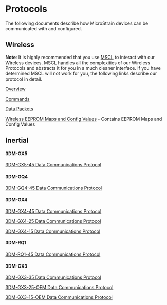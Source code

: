 # Protocols
The following documents describe how MicroStrain devices can be communicated with and configured.

## Wireless

**Note**: It is highly recommended that you use [MSCL](https://github.com/LORD-MicroStrain/MSCL) to interact with our Wireless devices. MSCL handles all the complexities of our Wireless Protocols and abstracts it for you in a much cleaner interface. If you have determined MSCL will not work for you, the following links describe our protocol in detail.

[Overview](https://github.com/LORD-MicroStrain/Protocols/blob/master/Wireless/Overview.md)

[Commands](https://github.com/LORD-MicroStrain/Protocols/blob/master/Wireless/Commands.md)

[Data Packets](https://github.com/LORD-MicroStrain/Protocols/blob/master/Wireless/Data%20Packets.md)

[Wireless EEPROM Maps and Config Values](https://github.com/LORD-MicroStrain/Protocols/blob/master/Wireless/LORD%20MicroStrain%20Wireless%20Configuration.xlsx?raw=true) - Contains EEPROM Maps and Config Values

## Inertial

#### 3DM-GX5
[3DM-GX5-45 Data Communications Protocol](http://www.microstrain.com/sites/default/files/applications/files/3dm-gx5-45_dcp_manual_8500-0064_1.pdf)

#### 3DM-GQ4
[3DM-GQ4-45 Data Communications Protocol](http://files.microstrain.com/3DM-GQ4-45+Data+Communications+Protocol.pdf)

#### 3DM-GX4
[3DM-GX4-45 Data Communications Protocol](http://files.microstrain.com/3DM-GX4-45%20Data%20Communications%20Protocol.pdf)

[3DM-GX4-25 Data Communications Protocol](http://files.microstrain.com/3DM-GX4-25%20Data%20Communications%20Protocol.pdf)

[3DM-GX4-15 Data Communications Protocol](http://files.microstrain.com/3DM-GX4-15%20Data%20Communications%20Protocol.pdf)

#### 3DM-RQ1
[3DM-RQ1-45 Data Communications Protocol](http://files.microstrain.com/3DM-RQ1-45%20Data%20Communications%20Protocol.pdf)

#### 3DM-GX3
[3DM-GX3-35 Data Communications Protocol](http://files.microstrain.com/3DM-GX3-35%20Data%20Communications%20Protocol.pdf)

[3DM-GX3-25-OEM Data Communications Protocol](http://files.microstrain.com/3DM-GX3-15,-25%20MIP%20Data%20Communications%20Protocol.pdf)

[3DM-GX3-15-OEM Data Communications Protocol](http://files.microstrain.com/3DM-GX3-15,-25%20MIP%20Data%20Communications%20Protocol.pdf)
